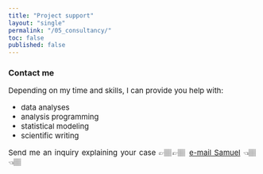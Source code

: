 ```yaml
---
title: "Project support"
layout: "single"
permalink: "/05_consultancy/"
toc: false
published: false
---
```



### Contact me

<p style="font-size:15px" align="justify">
Depending on my time and skills, I can provide you help with:
<ul style="font-size:15px" align="justify">
  <li>data analyses</li>
  <li>analysis programming</li>
  <li>statistical modeling</li>
  <li>scientific writing</li>
</ul>
</p>

<p style="font-size:15px" align="justify">
Send me an inquiry explaining your case 👉🏽👉🏽 <a href= "mailto:samuel.carleial.fernandes@protonmail.com">e-mail Samuel</a> 👈🏽👈🏽
</p>
